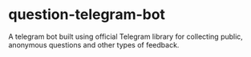 # question-telegram-bot
A telegram bot built using official Telegram library for collecting public, anonymous questions and other types of feedback.
